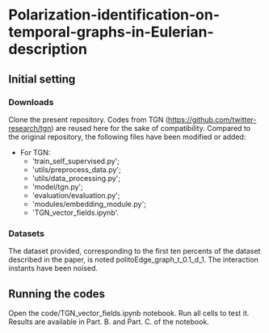 
# Polarization-identification-on-temporal-graphs-in-Eulerian-description

## Initial setting

### Downloads

Clone the present repository. Codes from TGN (https://github.com/twitter-research/tgn) are reused here for the sake of compatibility.
Compared to the original repository, the following files have been modified or added:
 - For TGN:
   - 'train_self_supervised.py';
   - 'utils/preprocess_data.py';
   - 'utils/data_processing.py';
   - 'model/tgn.py';
   - 'evaluation/evaluation.py';
   - 'modules/embedding_module.py';
   - 'TGN_vector_fields.ipynb'.

### Datasets

The dataset provided, corresponding to the first ten percents of the dataset described in the paper, is noted politoEdge_graph_t_0.1_d_1.
The interaction instants have been noised.

## Running the codes

Open the code/TGN_vector_fields.ipynb notebook. Run all cells to test it. Results are available in Part. B. and Part. C. of the notebook.
